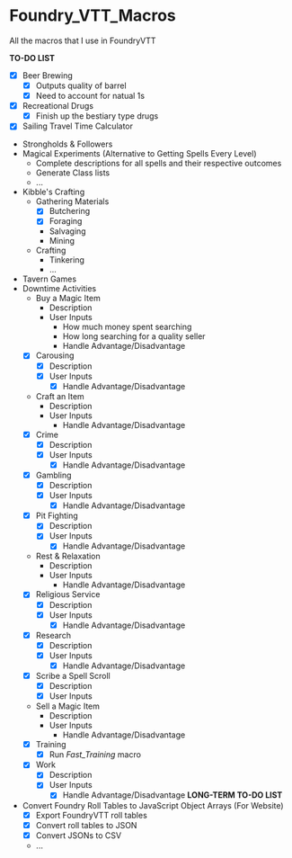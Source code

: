 # Foundry_VTT_Macros
All the macros that I use in FoundryVTT

**TO-DO LIST**
* [x] Beer Brewing
   * [x] Outputs quality of barrel
   * [x] Need to account for natual 1s
* [x] Recreational Drugs
    * [x] Finish up the bestiary type drugs
* [x] Sailing Travel Time Calculator
* Strongholds & Followers
* Magical Experiments (Alternative to Getting Spells Every Level)
    * Complete descriptions for all spells and their respective outcomes
    * Generate Class lists
    * ...
* Kibble's Crafting
    * Gathering Materials
        * [x] Butchering
        * [x] Foraging
        * Salvaging
        * Mining
    * Crafting
        * Tinkering
        * ...
* Tavern Games
* Downtime Activities
    * Buy a Magic Item
        * Description
        * User Inputs
            * How much money spent searching
            * How long searching for a quality seller
            * Handle Advantage/Disadvantage
    * [x] Carousing
        * [x] Description
        * [x] User Inputs
            * [x] Handle Advantage/Disadvantage
    * Craft an Item
        * Description
        * User Inputs
            * Handle Advantage/Disadvantage
    * [x] Crime
        * [x] Description
        * [x] User Inputs
            * [x] Handle Advantage/Disadvantage
    * [x] Gambling
        * [x] Description
        * [x] User Inputs
            * [x] Handle Advantage/Disadvantage
    * [x] Pit Fighting
        * [x] Description
        * [x] User Inputs
            * [x] Handle Advantage/Disadvantage
    * Rest & Relaxation
        * Description
        * User Inputs
            * Handle Advantage/Disadvantage
    * [x] Religious Service
        * [x] Description
        * [x] User Inputs
            * [x] Handle Advantage/Disadvantage
    * [x] Research
        * [x] Description
        * [x] User Inputs
            * [x] Handle Advantage/Disadvantage
    * [x] Scribe a Spell Scroll
        * [x] Description
        * [x] User Inputs
    * Sell a Magic Item
        * Description
        * User Inputs
            * Handle Advantage/Disadvantage
    * [x] Training
        * [x] Run *Fast_Training* macro
    * [x] Work
        * [x] Description
        * [x] User Inputs
            * [x] Handle Advantage/Disadvantage
**LONG-TERM TO-DO LIST**
* Convert Foundry Roll Tables to JavaScript Object Arrays (For Website)
  * [x] Export FoundryVTT roll tables
  * [x] Convert roll tables to JSON
  * [x] Convert JSONs to CSV
  * ...
